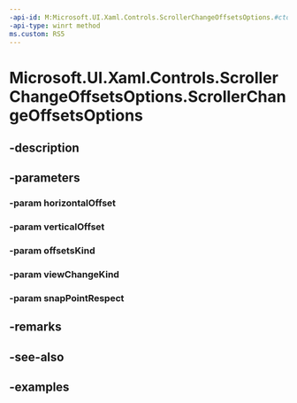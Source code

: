 ```yaml
---
-api-id: M:Microsoft.UI.Xaml.Controls.ScrollerChangeOffsetsOptions.#ctor(System.Double,System.Double,Microsoft.UI.Xaml.Controls.ScrollerViewKind,Microsoft.UI.Xaml.Controls.ScrollerViewChangeKind,Microsoft.UI.Xaml.Controls.ScrollerViewChangeSnapPointRespect)
-api-type: winrt method
ms.custom: RS5
---
```


<!-- Method syntax.
public ScrollerChangeOffsetsOptions.ScrollerChangeOffsetsOptions(Double horizontalOffset, Double verticalOffset, ScrollerViewKind offsetsKind, ScrollerViewChangeKind viewChangeKind, ScrollerViewChangeSnapPointRespect snapPointRespect)
-->

# Microsoft.UI.Xaml.Controls.ScrollerChangeOffsetsOptions.ScrollerChangeOffsetsOptions

## -description

## -parameters
### -param horizontalOffset

### -param verticalOffset

### -param offsetsKind

### -param viewChangeKind

### -param snapPointRespect

## -remarks

## -see-also

## -examples

